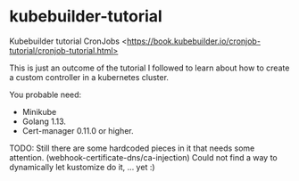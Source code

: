 # kubebuilder-tutorial
Kubebuilder tutorial CronJobs &lt;https://book.kubebuilder.io/cronjob-tutorial/cronjob-tutorial.html>

This is just an outcome of the tutorial I followed to learn about how to create a custom controller in a kubernetes cluster.

You probable need:
- Minikube
- Golang 1.13.
- Cert-manager 0.11.0 or higher.


TODO:
Still there are some hardcoded pieces in it that needs some attention. (webhook-certificate-dns/ca-injection)
Could not find a way to dynamically let kustomize do it, ... yet :) 
